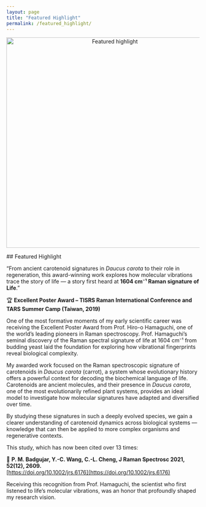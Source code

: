 ```yaml
---
layout: page
title: "Featured Highlight"
permalink: /featured_highlight/
---
```


<p align="center">
  <img src="/pooja/images/feature.jpeg" alt="Featured highlight" width="550">
</p>  
## Featured Highlight

“From ancient carotenoid signatures in *Daucus carota* to their role in regeneration, this award-winning work explores how molecular vibrations trace the story of life — a story first heard at **1604 cm⁻¹ Raman signature of Life**.”

🏆 **Excellent Poster Award – TISRS Raman International Conference and TARS Summer Camp (Taiwan, 2019)**  

One of the most formative moments of my early scientific career was receiving the Excellent Poster Award from Prof. Hiro-o Hamaguchi, one of the world’s leading pioneers in Raman spectroscopy. Prof. Hamaguchi’s seminal discovery of the Raman spectral signature of life at 1604 cm⁻¹ from budding yeast laid the foundation for exploring how vibrational fingerprints reveal biological complexity.  

My awarded work focused on the Raman spectroscopic signature of carotenoids in *Daucus carota* (carrot), a system whose evolutionary history offers a powerful context for decoding the biochemical language of life. Carotenoids are ancient molecules, and their presence in *Daucus carota*, one of the most evolutionarily refined plant systems, provides an ideal model to investigate how molecular signatures have adapted and diversified over time.  

By studying these signatures in such a deeply evolved species, we gain a clearer understanding of carotenoid dynamics across biological systems — knowledge that can then be applied to more complex organisms and regenerative contexts.  

This study, which has now been cited over 13 times:  

📄 **P. M. Badgujar, Y.-C. Wang, C.-L. Cheng, J Raman Spectrosc 2021, 52(12), 2609.**  
[https://doi.org/10.1002/jrs.6176](https://doi.org/10.1002/jrs.6176)  

Receiving this recognition from Prof. Hamaguchi, the scientist who first listened to life’s molecular vibrations, was an honor that profoundly shaped my research vision.
